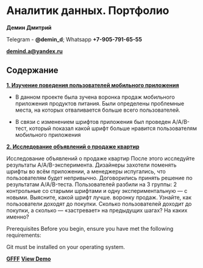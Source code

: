 # Аналитик данных. Портфолио

**Демин Дмитрий**

  Telegram - **@demin_d**; Whatsapp **+7-905-791-65-55**
  
  **demind.a@yandex.ru**


## Содержание
[**1. Изучение поведения пользователей мобильного приложения**](https://github.com/DeminDmitry/data_analyst-portfolio/blob/main/Project/Изучение%20поведения%20пользователей%20мобильного%20приложения_git.ipynb)

+ В данном проекте была зучена воронка продаж мобильного приложения продуктов питания. Были определены проблемные места, на которых отваливается больше всего пользователей.

+ В связи с изменением шрифтов приложения был проведен A/A/B-тест, который показал какой шрифт больше нравится пользователям мобильного приложения

[**2. Исследование объявлений о продаже квартир**](https://github.com/DeminDmitry/data_analyst-portfolio/blob/main/Project/Исследование%20объявлений%20о%20продаже%20квартир_git.ipynb)



Исследование объявлений о продаже квартир
После этого исследуйте результаты A/A/B-эксперимента. Дизайнеры захотели поменять шрифты во всём приложении, а менеджеры испугались, что пользователям будет непривычно. Договорились принять решение по результатам A/A/B-теста. Пользователей разбили на 3 группы: 2 контрольные со старыми шрифтами и одну экспериментальную — с новыми. Выясните, какой шрифт лучше.
воронку продаж. Узнайте, как пользователи доходят до покупки. Сколько пользователей доходит до покупки, а сколько — «застревает» на предыдущих шагах? На каких именно?


Prerequisites
Before you begin, ensure you have met the following requirements:

Git must be installed on your operating system.

[**GFFF**](https://github.com/DeminDmitry/data_analyst-portfolio/blob/main/Project/Изучение%20поведения%20пользователей%20мобильного%20приложения_git.ipynb)
<strong><a href="https://muse-html-bootstrap.vercel.app/">View Demo</a>

